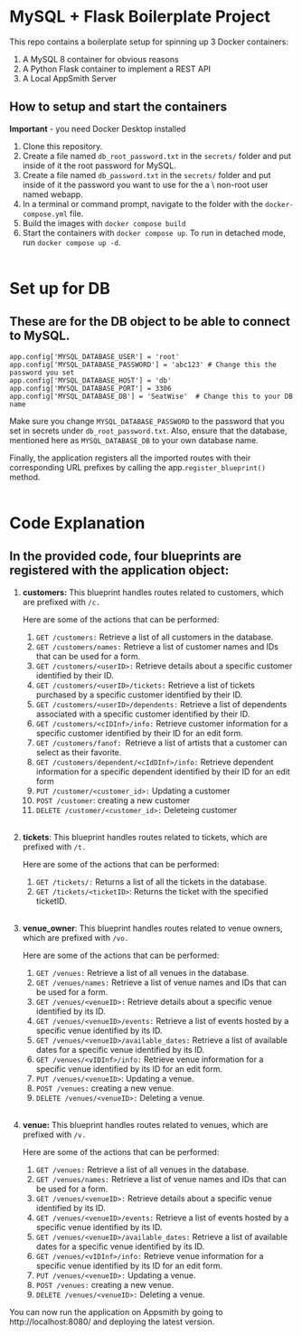 # MySQL + Flask Boilerplate Project

This repo contains a boilerplate setup for spinning up 3 Docker containers: 
1. A MySQL 8 container for obvious reasons
2. A Python Flask container to implement a REST API
3. A Local AppSmith Server


## How to setup and start the containers
**Important** - you need Docker Desktop installed

1. Clone this repository.  
2. Create a file named `db_root_password.txt` in the `secrets/` folder and put inside of it the root password for MySQL. 
3. Create a file named `db_password.txt` in the `secrets/` folder and put inside of it the password you want to use for the a \\ non-root user named webapp. 
4. In a terminal or command prompt, navigate to the folder with the `docker-compose.yml` file.  
5. Build the images with `docker compose build`
6. Start the containers with `docker compose up`.  To run in detached mode, run `docker compose up -d`. 
<br> <br>

# Set up for DB 
   ## These are for the DB object to be able to connect to MySQL. 
    app.config['MYSQL_DATABASE_USER'] = 'root' 
    app.config['MYSQL_DATABASE_PASSWORD'] = 'abc123' # Change this the password you set 
    app.config['MYSQL_DATABASE_HOST'] = 'db' 
    app.config['MYSQL_DATABASE_PORT'] = 3306 
    app.config['MYSQL_DATABASE_DB'] = 'SeatWise'  # Change this to your DB name 

Make sure you change `MYSQL_DATABASE_PASSWORD` to the password that you set in secrets under `db_root_password.txt`. 
Also, ensure that the database, mentioned here as `MYSQL_DATABASE_DB` to your own database name. <br>

Finally, the application registers all the imported routes with their corresponding URL prefixes by calling the app.`register_blueprint()` method.
<br> <br>

# Code Explanation
## In the provided code, four blueprints are registered with the application object: <br>

1. **customers:** This blueprint handles routes related to customers, which are prefixed with `/c.`
    
    Here are some of the actions that can be performed:
    1. `GET /customers:` Retrieve a list of all customers in the database.
    2. `GET /customers/names:` Retrieve a list of customer names and IDs that can be used for a form.
    3. `GET /customers/<userID>:` Retrieve details about a specific customer identified by their ID.
    4. `GET /customers/<userID>/tickets:` Retrieve a list of tickets purchased by a specific customer identified by their ID.
    5. `GET /customers/<userID>/dependents:` Retrieve a list of dependents associated with a specific customer identified by their ID.
    6. `GET /customers/<cIDInf>/info:` Retrieve customer information for a specific customer identified by their ID for an edit form.
    7. `GET /customers/fanof: `Retrieve a list of artists that a customer can select as their favorite.
    8. `GET /customers/dependent/<cIdDInf>/info:` Retrieve dependent information for a specific dependent identified by their ID for an edit form
    9. `PUT /customer/<customer_id>:` Updating a customer 
    10. `POST /customer`: creating a new customer 
    11. `DELETE /customer/<customer_id>:` Deleteing customer 
<br> <br>

2. **tickets**: This blueprint handles routes related to tickets, which are prefixed with `/t.`
    
    Here are some of the actions that can be performed:
    1. `GET /tickets/:` Returns a list of all the tickets in the database.
    2. `GET /tickets/<ticketID>`: Returns the ticket with the specified ticketID.
<br> <br>

3. **venue_owner**: This blueprint handles routes related to venue owners, which are prefixed with `/vo.`
   
    Here are some of the actions that can be performed:
    1. `GET /venues:` Retrieve a list of all venues in the database.
    2. `GET /venues/names:` Retrieve a list of venue names and IDs that can be used for a form.
    3. `GET /venues/<venueID>:` Retrieve details about a specific venue identified by its ID.
    4. `GET /venues/<venueID>/events:` Retrieve a list of events hosted by a specific venue identified by its ID.
    5. `GET /venues/<venueID>/available_dates:` Retrieve a list of available dates for a specific venue identified by its ID.
    6. `GET /venues/<vIDInf>/info:` Retrieve venue information for a specific venue identified by its ID for an edit form.
    7. `PUT /venues/<venueID>`: Updating a venue.
    8. `POST /venues:` creating a new venue.
    9. `DELETE /venues/<venueID>:` Deleting a venue.
<br> <br>

4. **venue:** This blueprint handles routes related to venues, which are prefixed with `/v.`

    Here are some of the actions that can be performed:
    1. `GET /venues:` Retrieve a list of all venues in the database.
    2. `GET /venues/names:` Retrieve a list of venue names and IDs that can be used for a form.
    3. `GET /venues/<venueID>:` Retrieve details about a specific venue identified by its ID.
    4. `GET /venues/<venueID>/events:` Retrieve a list of events hosted by a specific venue identified by its ID.
    5. `GET /venues/<venueID>/available_dates:` Retrieve a list of available dates for a specific venue identified by its ID.
    6. `GET /venues/<vIDInf>/info:` Retrieve venue information for a specific venue identified by its ID for an edit form.
    7. `PUT /venues/<venueID>:` Updating a venue.
    8. `POST /venues:` creating a new venue.
    9. `DELETE /venues/<venueID>:` Deleting a venue.

You can now run the application on Appsmith by going to http://localhost:8080/ and deploying the latest version. 